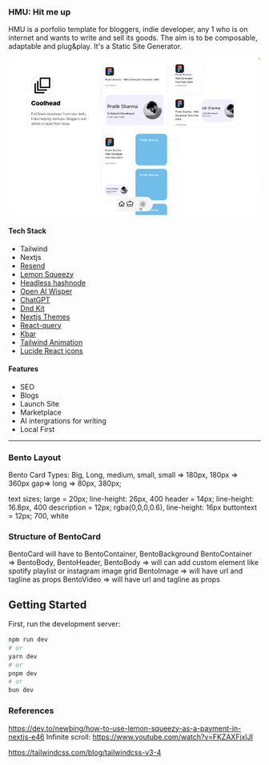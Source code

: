 ### HMU: Hit me up
HMU is a porfolio template for bloggers, indie developer, any 1 who is on internet and wants to write and sell its goods. The aim is to be composable, adaptable and plug&play. It's a Static Site Generator.  


![header Image for the project](save.gif)

#### Tech Stack
- Tailwind
- Nextjs
- [Resend](https://resend.com/)
- [Lemon Squeezy](https://www.lemonsqueezy.com/)
- [Headless hashnode](https://github.com/hashnode/starter-kit)
- [Open AI Wisper](https://github.com/openai/whisper)
- [ChatGPT](https://chat.openai.com/)
- [Dnd Kit](https://dndkit.com/)
- [Nextjs Themes](https://www.npmjs.com/package/next-themes)
- [React-query](https://tanstack.com/query/latest/docs/react/overview)
- [Kbar](https://kbar.vercel.app/)
- [Tailwind Animation](https://www.npmjs.com/package/tailwindcss-animate#changing-animation-delay)
- [Lucide React icons](https://lucide.dev/guide/packages/lucide-react)

#### Features
- SEO
- Blogs
- Launch Site
- Marketplace
- AI intergrations for writing
- Local First

---

### Bento Layout

Bento Card Types: Big, Long, medium, small, 
small => 180px, 180px => 360px
gap=> 
long => 80px, 380px;

text sizes;
large = 20px; line-height: 26px, 400
header = 14px; line-height: 16.8px, 400
description = 12px; rgba(0,0,0,0.6), line-height: 16px
buttontext = 12px; 700, white


### Structure of BentoCard

BentoCard will have to BentoContainer, BentoBackground
BentoContainer => BentoBody, BentoHeader, 
BentoBody => will can add custom element like spotify playlist or instagram image grid
BentoImage => will have url and tagline as props
BentoVideo => will have url and tagline as props




## Getting Started

First, run the development server:

```bash
npm run dev
# or
yarn dev
# or
pnpm dev
# or
bun dev
```


### References 
https://dev.to/newbing/how-to-use-lemon-squeezy-as-a-payment-in-nextjs-e46
Infinite scroll: https://www.youtube.com/watch?v=FKZAXFjxlJI

https://tailwindcss.com/blog/tailwindcss-v3-4
